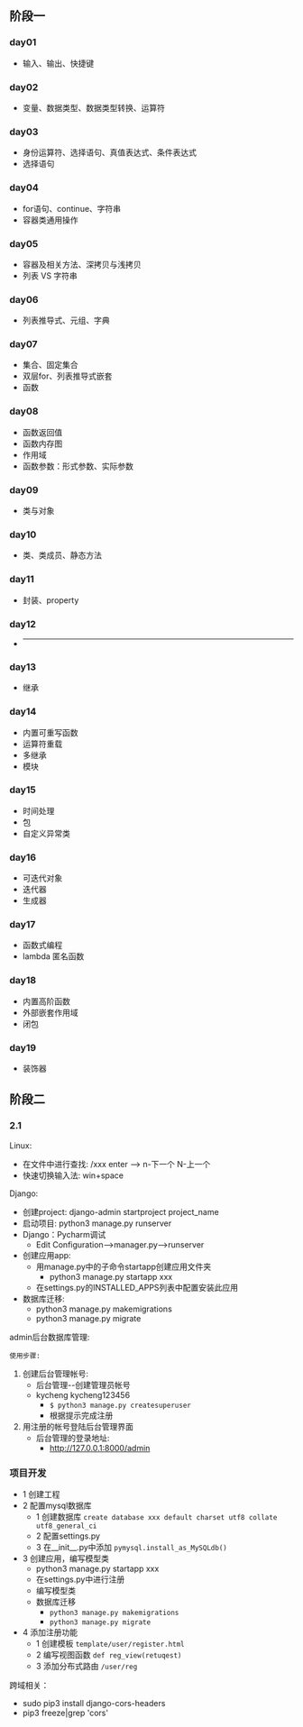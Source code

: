 ## 阶段一
### day01
- 输入、输出、快捷键
### day02
- 变量、数据类型、数据类型转换、运算符
### day03
- 身份运算符、选择语句、真值表达式、条件表达式
- 选择语句
### day04
- for语句、continue、字符串
- 容器类通用操作
### day05
- 容器及相关方法、深拷贝与浅拷贝
- 列表 VS 字符串
### day06
- 列表推导式、元组、字典
### day07
- 集合、固定集合
- 双层for、列表推导式嵌套
- 函数
### day08
- 函数返回值
- 函数内存图
- 作用域
- 函数参数：形式参数、实际参数
### day09
- 类与对象
### day10
- 类、类成员、静态方法
### day11
- 封装、property
### day12
- ***
### day13
- 继承
### day14
- 内置可重写函数
- 运算符重载
- 多继承
- 模块
### day15
- 时间处理
- 包
- 自定义异常类
### day16
- 可迭代对象
- 迭代器
- 生成器
### day17
- 函数式编程
- lambda 匿名函数
### day18
- 内置高阶函数
- 外部嵌套作用域
- 闭包
### day19
- 装饰器

## 阶段二
### 2.1 

Linux:
- 在文件中进行查找: /xxx enter --> n-下一个 N-上一个
- 快速切换输入法: win+space

Django:
- 创建project: django-admin startproject project_name
- 启动项目: python3 manage.py runserver
- Django：Pycharm调试
    - Edit Configuration-->manager.py-->runserver
- 创建应用app:
    - 用manage.py中的子命令startapp创建应用文件夹
      - python3 manage.py startapp xxx
    - 在settings.py的INSTALLED_APPS列表中配置安装此应用
- 数据库迁移:
  - python3 manage.py makemigrations
  - python3 manage.py migrate

admin后台数据库管理:

`使用步骤:`
1. 创建后台管理帐号:
   - 后台管理--创建管理员帐号
   - kycheng    kycheng123456
     - `$ python3 manage.py createsuperuser`
     - 根据提示完成注册
2. 用注册的帐号登陆后台管理界面
    - 后台管理的登录地址:
        - <http://127.0.0.1:8000/admin>

### 项目开发
- 1 创建工程
- 2 配置mysql数据库
  - 1 创建数据库
    `create database xxx default charset utf8 collate utf8_general_ci`
  - 2 配置settings.py
  - 3 在__init__.py中添加
    `pymysql.install_as_MySQLdb()`
- 3 创建应用，编写模型类
  - python3 manage.py startapp xxx
  - 在settings.py中进行注册
  - 编写模型类
  - 数据库迁移
    - `python3 manage.py makemigrations`
    - `python3 manage.py migrate`
- 4 添加注册功能
  - 1 创建模板 `template/user/register.html`
  - 2 编写视图函数 `def reg_view(retuqest)`
  - 3 添加分布式路由 `/user/reg`

跨域相关：
  - sudo pip3 install django-cors-headers
  - pip3 freeze|grep 'cors'